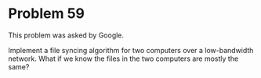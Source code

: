 # Problem 59

 This problem was asked by Google.

Implement a file syncing algorithm for two computers over a low-bandwidth network. What if we know the files in the two computers are mostly the same?